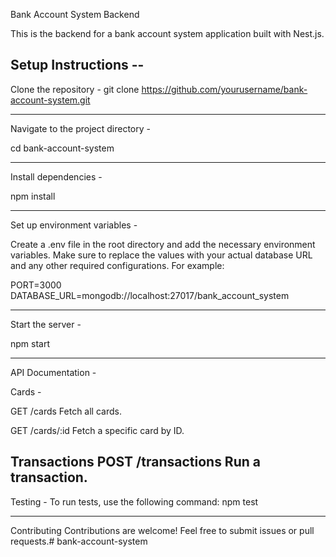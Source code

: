 Bank Account System Backend

This is the backend for a bank account system application built with Nest.js.

Setup Instructions --
--------------------------------

Clone the repository -
git clone https://github.com/yourusername/bank-account-system.git

---------------------------------

Navigate to the project directory -

cd bank-account-system

-------------------------------
Install dependencies -

npm install

---------------------------------
Set up environment variables -

Create a .env file in the root directory and add the necessary environment variables. Make sure to replace the values with your actual database URL and any other required configurations. For example:

PORT=3000
DATABASE_URL=mongodb://localhost:27017/bank_account_system

-----------------------
Start the server -

npm start

----------------------
API Documentation -

Cards -

GET /cards
Fetch all cards.

GET /cards/:id
Fetch a specific card by ID.

Transactions
POST /transactions
Run a transaction.
------------------------

Testing -
To run tests, use the following command:
npm test

------------------

Contributing
Contributions are welcome! Feel free to submit issues or pull requests.# bank-account-system
